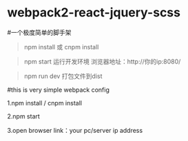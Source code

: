 
# webpack2-react-jquery-scss
#一个极度简单的脚手架

> npm install 或 cnpm install

> npm start 运行开发环境 浏览器地址：http://你的ip:8080/

> npm run dev 打包文件到dist

#this is very simple webpack config

1.npm install / cnpm install

2.npm start 

3.open browser link：your pc/server ip address

